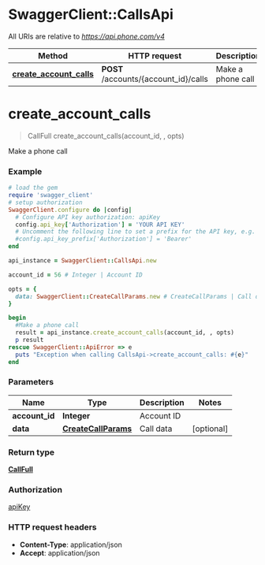 # SwaggerClient::CallsApi

All URIs are relative to *https://api.phone.com/v4*

Method | HTTP request | Description
------------- | ------------- | -------------
[**create_account_calls**](CallsApi.md#create_account_calls) | **POST** /accounts/{account_id}/calls | Make a phone call


# **create_account_calls**
> CallFull create_account_calls(account_id, , opts)

Make a phone call



### Example
```ruby
# load the gem
require 'swagger_client'
# setup authorization
SwaggerClient.configure do |config|
  # Configure API key authorization: apiKey
  config.api_key['Authorization'] = 'YOUR API KEY'
  # Uncomment the following line to set a prefix for the API key, e.g. 'Bearer' (defaults to nil)
  #config.api_key_prefix['Authorization'] = 'Bearer'
end

api_instance = SwaggerClient::CallsApi.new

account_id = 56 # Integer | Account ID

opts = { 
  data: SwaggerClient::CreateCallParams.new # CreateCallParams | Call data
}

begin
  #Make a phone call
  result = api_instance.create_account_calls(account_id, , opts)
  p result
rescue SwaggerClient::ApiError => e
  puts "Exception when calling CallsApi->create_account_calls: #{e}"
end
```

### Parameters

Name | Type | Description  | Notes
------------- | ------------- | ------------- | -------------
 **account_id** | **Integer**| Account ID | 
 **data** | [**CreateCallParams**](CreateCallParams.md)| Call data | [optional] 

### Return type

[**CallFull**](CallFull.md)

### Authorization

[apiKey](../README.md#apiKey)

### HTTP request headers

 - **Content-Type**: application/json
 - **Accept**: application/json



